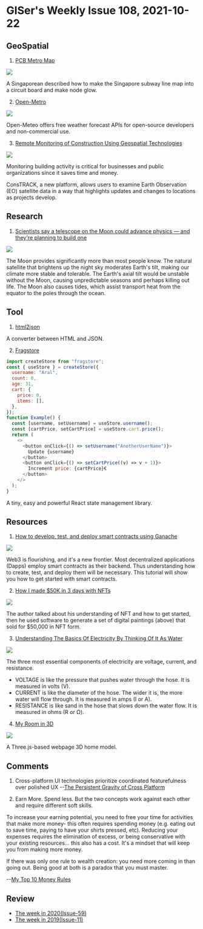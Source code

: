 # GISer's Weekly Issue 108, 2021-10-22

## GeoSpatial

1. [PCB Metro Map](https://chaijiaxun.com/pcb-metro-map-build-log/)

![](https://camo.githubusercontent.com/24e0dd464ad509fe2bd5aea89a76bfbb148789789b1968f63d183845a1b4746c/68747470733a2f2f63646e2e6265656b6b612e636f6d2f626c6f67696d672f61737365742f3230323130392f6267323032313039323030332e6a7067)

A Singaporean described how to make the Singapore subway line map into a circuit board and make node glow.

2.  [Open-Metro](https://github.com/open-meteo/open-meteo)

![](https://camo.githubusercontent.com/95c5446453d33ab46eeacb5a2edb4ba52d2928a72220ea5ef7cc4de8ed715816/68747470733a2f2f63646e2e6265656b6b612e636f6d2f626c6f67696d672f61737365742f3230323130392f6267323032313039313430332e6a7067)

Open-Meteo offers free weather forecast APIs for open-source developers and non-commercial use.

3. [Remote Monitoring of Construction Using Geospatial Technologies](https://www.gislounge.com/remote-monitoring-of-construction-using-geospatial-technologies/)

![](https://cdn.shortpixel.ai/spai/w_803+q_glossy+ret_img+to_auto/https://www.gislounge.com/wp-content/uploads/2021/10/constrack-esa-energy-monitoring-mapping.png)

Monitoring building activity is critical for businesses and public organizations since it saves time and money.

ConsTRACK, a new platform, allows users to examine Earth Observation (EO) satellite data in a way that highlights updates and changes to locations as projects develop.

## Research

1. [Scientists say a telescope on the Moon could advance physics — and they're planning to build one](https://www.salon.com/2021/09/05/scientists-say-a-telescope-on-the-moon-could-advance-physics-and-theyre-hoping-to-build-one/)

![](https://mediaproxy.salon.com/width/1200/https://media.salon.com/2021/09/moon-0903211.jpg)

The Moon provides significantly more than most people know. The natural satellite that brightens up the night sky moderates Earth's tilt, making our climate more stable and tolerable. The Earth's axial tilt would be unstable without the Moon, causing unpredictable seasons and perhaps killing out life. The Moon also causes tides, which assist transport heat from the equator to the poles through the ocean.

## Tool

1. [html2json](https://github.com/Jxck/html2json)

A converter between HTML and JSON.

2. [Fragstore](https://github.com/aralroca/fragstore?ck_subscriber_id=1238258824)

```js
import createStore from "fragstore";
const { useStore } = createStore({
  username: "Aral",
  count: 0,
  age: 31,
  cart: {
    price: 0,
    items: [],
  },
});
function Example() {
  const [username, setUsername] = useStore.username();
  const [cartPrice, setCartPrice] = useStore.cart.price();
  return (
    <>
      <button onClick={() => setUsername("AnotherUserName")}>
        Update {username}
      </button>
      <button onClick={() => setCartPrice((v) => v + 1)}>
        Increment price: {cartPrice}€
      </button>
    </>
  );
}
```

A tiny, easy and powerful React state management library.

## Resources

1. [How to develop, test, and deploy smart contracts using Ganache](https://blog.logrocket.com/develop-test-deploy-smart-contracts-ganache/)

![](https://blog.logrocket.com/wp-content/uploads/2021/10/ganache-dashboard.jpeg)

Web3 is flourishing, and it's a new frontier. Most decentralized applications (Dapps) employ smart contracts as their backend. Thus understanding how to create, test, and deploy them will be necessary. This tutorial will show you how to get started with smart contracts.

2. [How I made $50K in 3 days with NFTs](https://paulstamatiou.com/how-i-made-50k-in-3-days-with-nfts/)

![](https://camo.githubusercontent.com/4f8dd27627eba73d5ad720096dd2053a4b9704fdc327f048d9a9a8a28c6d0a3a/68747470733a2f2f63646e2e6265656b6b612e636f6d2f626c6f67696d672f61737365742f3230323130392f6267323032313039313931382e6a7067)

The author talked about his understanding of NFT and how to get started, then he used software to generate a set of digital paintings (above) that sold for $50,000 in NFT form.

3. [Understanding The Basics Of Electricity By Thinking Of It As Water](https://www.freeingenergy.com/understanding-the-basics-of-electricity-by-thinking-of-it-as-water/)

![](https://www.freeingenergy.com/wp-content/uploads/2019/11/Electricity-101-v2-1024x576.png)

The three most essential components of electricity are voltage, current, and resistance.

- VOLTAGE is like the pressure that pushes water through the hose. It is measured in volts (V).
- CURRENT is like the diameter of the hose. The wider it is, the more water will flow through. It is measured in amps (I or A).
- RESISTANCE is like sand in the hose that slows down the water flow. It is measured in ohms (R or Ω).

4. [My Room in 3D](https://github.com/brunosimon/my-room-in-3d)

![](https://camo.githubusercontent.com/cdc852211929df681e4c3b122fbd9cea2ebb5e43136ea86a8800bb19f342893f/68747470733a2f2f63646e2e6265656b6b612e636f6d2f626c6f67696d672f61737365742f3230323130392f6267323032313039313230372e6a7067)

A Three.js-based webpage 3D home model.

## Comments

1.  Cross-platform UI technologies prioritize coordinated featurefulness over polished UX
    --[The Persistent Gravity of Cross Platform](https://allenpike.com/2021/gravity-of-cross-platform-apps)

2.  Earn More. Spend less. But the two concepts work against each other and require different soft skills.

To increase your earning potential, you need to free your time for activities that make more money- this often requires spending money (e.g. eating out to save time, paying to have your shirts pressed, etc). Reducing your expenses requires the elimination of excess, or being conservative with your existing resources... this also has a cost. It's a mindset that will keep you from making more money.

If there was only one rule to wealth creation: you need more coming in than going out. Being good at both is a paradox that you must master.

--[My Top 10 Money Rules](https://jonpauluritis.com/articles/my-top-10-money-rules/)

## Review

- [The week in 2020(Issue-59)](https://github.com/lkcozy/weekly/blob/master/docs/2020/issue-59.md)
- [The week in 2019(Issue-11)](https://github.com/lkcozy/weekly/blob/master/docs/2019/issue-11.md)
